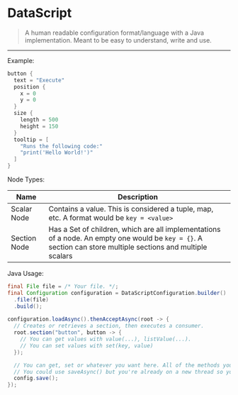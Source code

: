 # DataScript
> A human readable configuration format/language with a Java implementation. Meant to be easy to understand, write and use.

---

Example:
```kt
button {
  text = "Execute"
  position {
    x = 0
    y = 0
  }
  size {
    length = 500
    height = 150
  }
  tooltip = [
    "Runs the following code:"
    "print('Hello World!')"
  ]
}
```

Node Types:

| Name | Description |
| ---  | --- |
| Scalar Node | Contains a value. This is considered a tuple, map, etc. A format would be `key = <value>` |
| Section Node | Has a Set of children, which are all implementations of a node. An empty one would be `key = {}`. A section can store multiple sections and multiple scalars |

Java Usage:
```java
final File file = /* Your file. */;
final Configuration configuration = DataScriptConfiguration.builder()
  .file(file)
  .build();
 
configuration.loadAsync().thenAcceptAsync(root -> {
  // Creates or retrieves a section, then executes a consumer.
  root.section("button", button -> {
    // You can get values with value(...), listValue(...).
    // You can set values with set(key, value)
  });

  // You can get, set or whatever you want here. All of the methods you need are in ConfigSection
  // You could use saveAsync() but you're already on a new thread so you would join() or just waste additional time.
  config.save();
});
```
